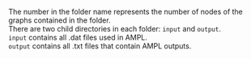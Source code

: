 The number in the folder name represents the number of nodes of the graphs contained in the folder.  
There are two child directories in each folder: `input` and `output`.  
`input` contains all .dat files used in AMPL.  
`output` contains all .txt files that contain AMPL outputs.
